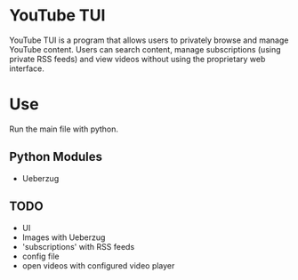 # YouTube TUI
YouTube TUI is a program that allows users to privately browse and manage
YouTube content. Users can search content, manage subscriptions (using private
RSS feeds) and view videos without using the proprietary web interface.

# Use
Run the main file with python.

## Python Modules
- Ueberzug

## TODO
- UI
- Images with Ueberzug
- 'subscriptions' with RSS feeds
- config file
- open videos with configured video player


